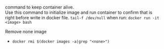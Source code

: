 command to keep container alive.  
Use this command to initialize image and run container to confirm that is right before write in docker file.
```tail-f /dev/null```
when run:
```docker run -it <image> bash ``` 

Remove none image
* ``` docker rmi $(docker images -a|grep "<none>") ```
